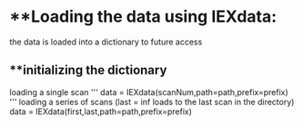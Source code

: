 # **Loading the data using IEXdata:
the data is loaded into a dictionary to future access

## **initializing the dictionary
loading a single scan
	'''
  data = IEXdata(scanNum,path=path,prefix=prefix)
  '''
loading a series of scans (last = inf loads to the last scan in the directory)
	data = IEXdata(first,last,path=path,prefix=prefix)
